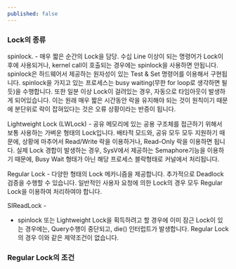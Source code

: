 ```yaml
---
published: false
---
```

### Lock의 종류

spinlock. - 매우 짧은 순간의 Lock을 담당. 수십 Line 이상이 되는 명령어가 Lock이후에 사용되거나, kernel call이 호출되는 경우에는 spinlock을 사용하면 안됩니다. spinlock은 하드웨어서 제공하는 원자성이 있는 Test & Set 명령어를 이용해서 구현됩니다. spinlock을 가지고 있는 프로세스는 busy waiting(무한 for loop로 생각하면 될듯)을 수행합니다. 또한 일분 이상 Lock이 걸려있는 경우, 자동으로 타임아웃이 발생하게 되어있습니다. 이는 원래 매우 짧은 시간동안 락을 유지해야 되는 것이 원칙이기 때문에 분단위로 락이 잡혀있다는 것은 오류 상황이라는 반증이 됩니다. 

Lightweight Lock (LWLock) - 공유 메모리에 있는 공용 구조체를 접근하기 위해서 보통 사용하는 가벼운 형태의 Lock입니다. 배타적 모드와, 공유 모두 모두 지원하기 때문에, 상황에 마추어서 Read/Write 락을 이용하거나, Read-Only 락을 이용하면 됩니다. 실제 Lock 경합이 발생하는 경우, SysV에서 제공하는 Semaphore기능을 이용하기 때문에, Busy Wait 형태가 아닌 해당 프로세스 블락형태로 커널에서 처리됩니다. 

Regular Lock - 다양한 형태의 Lock 메카니즘을 제공합니다. 추가적으로 Deadlock 검증을 수행할 수 있습니다. 일반적인 사용자 요청에 의한 Lock의 경우 모두 Regular Lock을 이용하여 처리하여야 합니다. 

SIReadLock - 

* spinlock 또는 Lightweight Lock을 획득하려고 할 경우에 이미 잠근 Lock이 있는 경우에는, Query수행이 중단되고, die() 인터럽트가 발생합니다. Regular Lock의 경우 이와 같은 제약조건이 없습니다.

### Regular Lock의 조건






